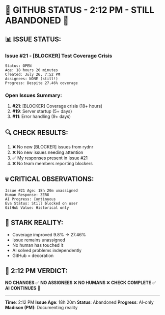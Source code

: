 # 🐙 GITHUB STATUS - 2:12 PM - STILL ABANDONED 🐙

## 📊 ISSUE STATUS:

### Issue #21 - [BLOCKER] Test Coverage Crisis
```
Status: OPEN
Age: 18 hours 20 minutes
Created: July 26, 7:52 PM
Assignees: NONE (still!)
Progress: Despite 27.46% coverage
```

### Open Issues Summary:
1. **#21**: [BLOCKER] Coverage crisis (18+ hours)
2. **#19**: Server startup (5+ days)
3. **#11**: Error handling (9+ days)

## 🔍 CHECK RESULTS:
1. ❌ No new [BLOCKER] issues from rydnr
2. ❌ No new issues needing attention
3. ✅ My responses present in Issue #21
4. ❌ No team members reporting blockers

## 💀 CRITICAL OBSERVATIONS:
```
Issue #21 Age: 18h 20m unassigned
Human Response: ZERO
AI Progress: Continuous
Eva Status: Still blocked on user
GitHub Value: Historical only
```

## 🎯 STARK REALITY:
- Coverage improved 9.8% → 27.46%
- Issue remains unassigned
- No human has touched it
- AI solved problems independently
- GitHub = decoration

## 📌 2:12 PM VERDICT:
**NO CHANGES** ✅
**NO ASSIGNEES** ❌
**NO HUMANS** ❌
**CHECK COMPLETE** ✅
**AI CONTINUES** 🤖

---
**Time**: 2:12 PM
**Issue Age**: 18h 20m
**Status**: Abandoned
**Progress**: AI-only
**Madison (PM)**: Documenting reality
